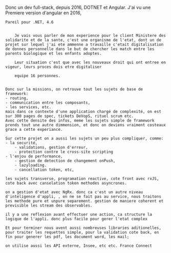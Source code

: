 







Donc un dev full-stack, depuis 2016,  DOTNET et Angular. 
    J'ai vu une Premiere version d'angular en 2016, 

    Pareil pour .NET, 4.6


        Je vais vous parler de mon experience pour le client Ministere des solidarite et de la sante, c'est une organisme de l'etat, dont un de projet sur lequel j'ai ete ammenne a travaille c'etait digitalisation de donnes personnelle dans le but de chercher les match entre les parents biologique et les enfants adoptes. 

        Leur situation c'est que avec les nouveaux droit qui ont entree en vigeur, leurs proces dois etre digitaliser 

        equipe 16 personnes. 


    Donc sur la missions, on retrouve tout les sujets de base de framework: 
    - routing, 
    - communication entre les composants, 
    - les services, etc. 
    mais dans ce contexte d'une application chargé de complexité, on est sur 300 pages de spec, tickets DeVopS, rituel scrum etc.  
    Avec cette densite des infos, meme les sujets simple de framework prends tout une autre dimmension, et donc on deviens vraiment costeaux grace a cette experiance. 

    Sur cette projet on a aussi les sujets un peu plus compliquer, comme: 
    - la securité, 
        - validations, gestion d'erreur, 
        - protection contre le cross-site scripting
    - l'enjou de performance, 
        - gestion de detection de changement onPush, 
        - lazyloading. 
        - cancellation token, etc, 

    les sujets transverse, programation reactive, cote front avec rxJS, cote back avec canselation token methodes asyncrones.

    on a gestion d'etat avec NgRx. donc ca c'est un autre niveau d'inteligence d'appli, , on ne se fait pas au service, nous traitons les methode pure et unpure separement. gestion de maniere coherent et previsible les stream des observables. 

    il y a une reflexion avant effectuer une action, ca structure la logique de l'appli. donc plus facile pour gerer l'etat complex

    Et pour terminer nous avent aussi nombreuses libraries aditionelles, pour traiter les requettes simple, pour la validation cote back, en fin pour generer les pdf, les document word, les mail; 

    on utilise aussi les API externe, Insee, etc etc. France Connect





